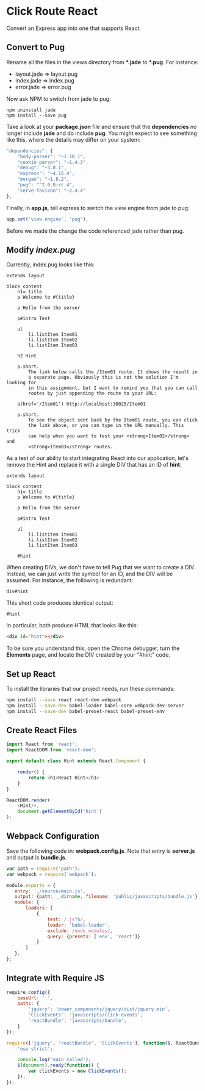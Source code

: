 # Click Route React

Convert an Express app into one that supports React.

## Convert to Pug

Rename all the files in the views directory from **&#42;.jade** to **&#42;.pug**. For instance:

- layout.jade => layout.pug
- index.jade => index.pug
- error.jade => error.pug

Now ask NPM to switch from jade to pug:

```
npm uninstall jade
npm install --save pug
```

Take a look at your **package.json** file and ensure that the **dependencies** no longer include **jade** and do include **pug**. You might expect to see something like this, where the details may differ on your system:

```javascript
"dependencies": {
    "body-parser": "~1.18.1",
    "cookie-parser": "~1.4.3",
    "debug": "~3.0.1",
    "express": "~4.15.4",
    "morgan": "~1.8.2",
    "pug": "^2.0.0-rc.4",
    "serve-favicon": "~2.4.4"
},
```

Finally, in **app.js**, tell express to switch the view engine from jade to pug:

```javascript
app.set('view engine', 'pug');
```

Before we made the change the code referenced jade rather than pug.

## Modify _index.pug_

Currently, index.pug looks like this:

```
extends layout

block content
    h1= title
    p Welcome to #{title}

    p Hello from the server

    p#intro Test

    ul
        li.listItem Item01
        li.listItem Item02
        li.listItem Item03

    h2 Hint

    p.short.
        The link below calls the /Item01 route. It shows the result in
        a separate page. Obviously this is not the solution I'm looking for
        in this assignment, but I want to remind you that you can call
        routes by just appending the route to your URL:

    a(href='/Item01') http://localhost:30025/Item01

    p.short.
        To see the object sent back by the Item01 route, you can click
        the link above, or you can type in the URL manually. This trick
        can help when you want to test your <strong>Item02</strong> and
        <strong>Item03</strong> routes.
```

As a test of our ability to start integrating React into our application, let's remove the Hint and replace it with a single DIV that has an ID of **hint**:

```
extends layout

block content
    h1= title
    p Welcome to #{title}

    p Hello from the server

    p#intro Test

    ul
        li.listItem Item01
        li.listItem Item02
        li.listItem Item03

    #hint
```

When creating DIVs, we don't have to tell Pug that we want to create a DIV. Instead, we can just write the symbol for an ID, and the DIV will be assumed. For instance, the following is redundant:

```
div#hint
```

This short code produces identical output:

```
#hint
```

In particular, both produce HTML that looks like this:

```html
<div id="hint"></div>
```

To be sure you understand this, open the Chrome debugger, turn the **Elements** page, and locate the DIV created by your "#hint" code.

## Set up React

To install the libraries that our project needs, run these commands:

```bash
npm install --save react react-dom webpack
npm install --save-dev babel-loader babel-core webpack-dev-server
npm install --save-dev babel-preset-react babel-preset-env
```

## Create React Files

```javascript
import React from 'react';
import ReactDOM from 'react-dom';

export default class Hint extends React.Component {

    render() {
        return <h1>React Hint</h1>
    }
}

ReactDOM.render(
    <Hint/>,
    document.getElementById('hint')
);
```

## Webpack Configuration

Save the following code in: **webpack.config.js**. Note that entry is **server.js** and output is **bundle.js**.

```javascript
var path = require('path');
var webpack = require('webpack');

module.exports = {
   entry: './source/main.js',
   output: {path: __dirname, filename: 'public/javascripts/bundle.js'},
   module: {
       loaders: [
           {
               test: /.js?$/,
               loader: 'babel-loader',
               exclude: /node_modules/,
               query: {presets: ['env', 'react']}
           }
       ]
   },
};
```

## Integrate with Require JS

```javascript
require.config({
    baseUrl: '.',
    paths: {
        'jquery': 'bower_components/jquery/dist/jquery.min',
        'ClickEvents': 'javascripts/click-events',
        'reactBundle': 'javascripts/bundle',
    }
});

require(['jquery', 'reactBundle', 'ClickEvents'], function($, ReactBundle, ClickEvents) {
    'use strict';

    console.log('main called');
    $(document).ready(function() {
        var clickEvents = new ClickEvents();
    });
});
```
